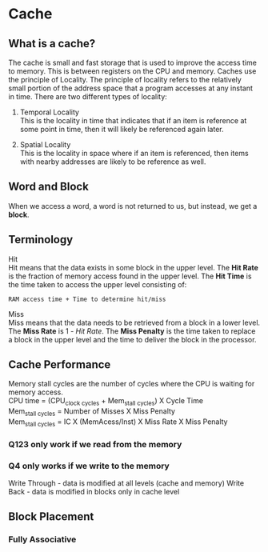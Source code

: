 # Cache
## What is a cache?
The cache is small and fast storage that is used to improve the access time to memory. This is between registers on the CPU and memory. Caches use the principle of Locality. The principle of locality refers to the relatively small portion of the address space that a program accesses at any instant in time. There are two different types of locality:<br>
1. Temporal Locality<br>
This is the locality in time that indicates that if an item is reference at some point in time, then it will likely be referenced again later.<br>

2. Spatial Locality<br>
This is the locality in space where if an item is referenced, then items with nearby addresses are likely to be reference as well.<br>

## Word and Block
When we access a word, a word is not returned to us, but instead, we get a __block__. 

## Terminology
Hit<br>
Hit means that the data exists in some block in the upper level. The __Hit Rate__ is the fraction of memory access found in the upper level. The __Hit Time__ is the time taken to access the upper level consisting of:
```
RAM access time + Time to determine hit/miss
```
Miss<br>
Miss means that the data needs to be retrieved from a block in a lower level. The __Miss Rate__ is 1 - _Hit Rate_. The __Miss Penalty__ is the time taken to replace a block in the upper level and the time to deliver the block in the processor. 

## Cache Performance
Memory stall cycles are the number of cycles where the CPU is waiting for memory access.<br>
CPU time = (CPU<sub>clock cycles</sub> + Mem<sub>stall cycles</sub>) X Cycle Time<br>
Mem<sub>stall cycles</sub> = Number of Misses X Miss Penalty<br>
Mem<sub>stall cycles</sub> = IC X (MemAcess/Inst) X Miss Rate X Miss Penalty<br>


### Q123 only work if we read from the memory
### Q4 only works if we write to the memory

Write Through - data is modified at all levels (cache and memory)
Write Back - data is modified in blocks only in cache level

## Block Placement
### Fully Associative

